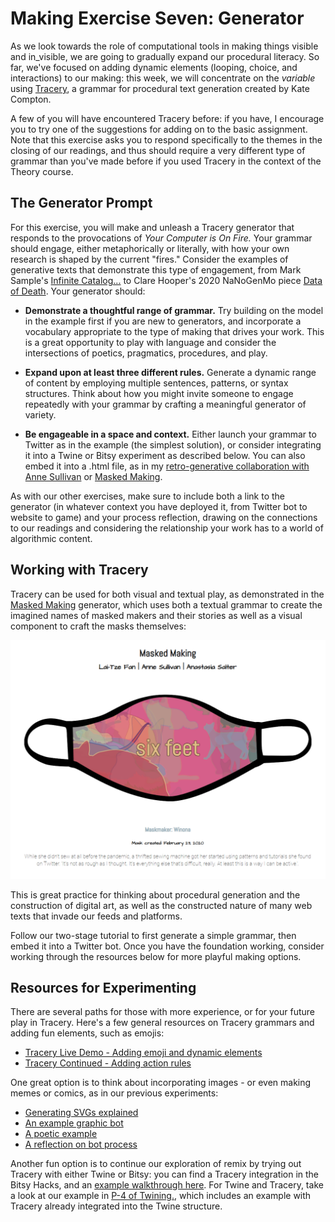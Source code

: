 # Making Exercise Seven: Generator

As we look towards the role of computational tools in making things visible and in_visible, we are going to gradually expand our procedural literacy. So far, we've focused on adding dynamic elements (looping, choice, and interactions) to our making: this week, we will concentrate on the *variable* using [Tracery](https://tracery.io/), a grammar for procedural text generation created by Kate Compton.

A few of you will have encountered Tracery before: if you have, I encourage you to try one of the suggestions for adding on to the basic assignment. Note that this exercise asks you to respond specifically to the themes in the closing of our readings, and thus should require a very different type of grammar than you've made before if you used Tracery in the context of the Theory course.

## The Generator Prompt

For this exercise, you will make and unleash a Tracery generator that responds to the provocations of *Your Computer is On Fire.* Your grammar should engage, either metaphorically or literally, with how your own research is shaped by the current "fires." Consider the examples of generative texts that demonstrate this type of engagement, from Mark Sample's [Infinite Catalog...](https://fugitivetexts.net/pandemicdreams/) to Clare Hooper's 2020 NaNoGenMo piece [Data of Death](https://github.com/NaNoGenMo/2020/issues/79). Your generator should:

- **Demonstrate a thoughtful range of grammar.** Try building on the model in the example first if you are new to generators, and incorporate a vocabulary appropriate to the type of making that drives your work. This is a great opportunity to play with language and consider the intersections of poetics, pragmatics, procedures, and play.

- **Expand upon at least three different rules.** Generate a dynamic range of content by employing multiple sentences, patterns, or syntax structures. Think about how you might invite someone to engage repeatedly with your grammar by crafting a meaningful generator of variety.

- **Be engageable in a space and context.** Either launch your grammar to Twitter as in the example (the simplest solution), or consider integrating it into a Twine or Bitsy experiment as described below. You can also embed it into a .html file, as in my [retro-generative collaboration with Anne Sullivan](https://dalamar.neocities.org/) or [Masked Making](http://www.asdesigned.com/maskedmaking/).

As with our other exercises, make sure to include both a link to the generator (in whatever context you have deployed it, from Twitter bot to website to game) and your process reflection, drawing on the connections to our readings and considering the relationship your work has to a world of algorithmic content.

## Working with Tracery

Tracery can be used for both visual and textual play, as demonstrated in the [Masked Making](http://www.asdesigned.com/maskedmaking/) generator, which uses both a textual grammar to create the imagined names of masked makers and their stories as well as a visual component to craft the masks themselves:

![Masked Making](../img/../exercises/materials/masked.png)

This is great practice for thinking about procedural generation and the construction of digital art, as well as the constructed nature of many web texts that invade our feeds and platforms.

Follow our two-stage tutorial to first generate a simple grammar, then embed it into a Twitter bot. Once you have the foundation working, consider working through the resources below for more playful making options.

## Resources for Experimenting

There are several paths for those with more experience, or for your future play in Tracery. Here's a few general resources on Tracery grammars and adding fun elements, such as emojis:

- [Tracery Live Demo - Adding emoji and dynamic elements](https://gregoryaveryweir.github.io/tracery-live/) 
- [Tracery Continued - Adding action rules](https://catn.decontextualize.com/public/notebooks/propp-inspired-tracery.html) 

One great option is to think about incorporating images - or even making memes or comics, as in our previous experiments:

- [Generating SVGs explained](https://github.com/derekahmedzai/cheapbotsdonequick/blob/master/svg-tracery-image-bots.md)
- [An example graphic bot](https://cheapbotsdonequick.com/source/hashfacade)
- [A poetic example](https://cheapbotsdonequick.com/source/5x5poems)
- [A reflection on  bot process](https://harrygiles.org/2016/11/15/nabomamo-the-first-15-bots/)

Another fun option is to continue our exploration of remix by trying out Tracery with either Twine or Bitsy: you can find a Tracery integration in the Bitsy Hacks, and an [example walkthrough here](https://cephalopodunk.itch.io/silence-would-be-better/devlog/1802/bitsy-and-tracery-sitting-in-a-tree). For Twine and Tracery, take a look at our example in [P-4 of Twining.](https://www.fulcrum.org/concern/monographs/ms35tb924), which includes an example with Tracery already integrated into the Twine structure.

